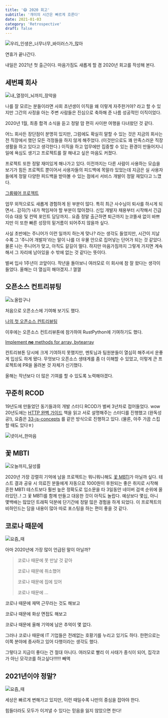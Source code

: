```yaml
---
title: '😷 2020 회고'
subtitle: '개미의 시간은 빠르게 흐른다'
date: 2021-01-03
category: 'Retrospective'
draft: false
---
```


![우리_인생은_너무너무_바이러스가_많아](images/2020/01.png)

연휴가 끝나간다.

내일은 2021년 첫 출근이다.
마음가짐도 새롭게 할 겸 2020년 회고를 작성해 본다.

## 세번째 회사

![내_열정이_뇌까지_장악을](images/2020/02.png)

나를 잘 모르는 분들이라면 사회 초년생이 이직을 왜 이렇게 자주한거야? 라고 할 수 있지만 그간의 사정을 아는 주변 사람들은 진심으로 축하해 준 나름 성공적인 이직이었다.

2020년 1월, 최종 합격 소식을 듣고 정말 맘 편히 사이판 여행을 다녀왔던 것 같다.

어느 회사든 장단점이 분명히 있지만, 그럼에도 확실히 말할 수 있는 것은 지금의 회사는 전 직장에서 했던 모든 걱정들을 하지 않게 해주었다. (이것만으로도 꽤 만족스러운 직장 생활을 하고 있다고 생각한다.)
이직을 하고 업무에만 집중할 수 있는 환경이 만들어지니 일에 욕심도 생기고 프로젝트를 잘 해내고 싶은 마음도 커졌다.

프로젝트 또한 정말 재미있게 해나가고 있다.
이전까지는 다른 사람이 사용하는 모습을 보기가 힘든 프로젝트 뿐이어서 사용자들의 피드백에 목말라 있었는데 지금은 실 사용자들에게 정말 다양한 피드백을 받아볼 수 있는 점에서 서비스 개발이 정말 재밌다고 느꼈다.

[그룹웨어 프로젝트](https://brunch.co.kr/@plusx/61?fbclid=IwAR3l1bh8tyb94TQoY56e9e8dgMiCuYF1zftKpcftHnD-Mi5CFJnHOmjl_Vo)

업무 외적으로도 새롭게 경험하게 된 부분이 많다.
특히 최근 사수님이 퇴사를 하시게 되면서.. 감히(?) 내가 책임져야 할 부분이 많아졌다.
신입 개발자 채용부터 시작해서 긴급 이슈 대응 및 컨텍 포인트 담당까지..
요즘 정말 출근하면 퇴근까지 눈코뜰새 없이 바쁘지만 이 또한 빠른 성장의 밑거름이 되어주지 않을까 싶다.

사실 초반에는 주니어가 이런 일까지 하는게 맞나? 라는 생각도 들었지만, 시간이 지날수록 그 '주니어 개발자'라는 말이 나를 더 우물 안으로 집어넣는 단어가 되는 것 같았다.
물론 나는 주니어가 맞고, 아직도 갈길이 멀다.
하지만 마음가짐까지 그렇게 가지면 계속해서 그 자리에 남아있을 수 밖에 없는 것 같다는 뜻이다.

벌써 입사 1주년이 코앞이다.
작년을 돌아보니 여러모로 이 회사에 참 잘 왔다는 생각이 들었다.
올해는 더 열심히 해야겠지..! 껄껄

## 오픈소스 컨트리뷰팅

![노올랍구나](images/2020/03.png)

처음으로 오픈소스에 기여해 보기도 했다.

[나의 첫 오픈소스 컨트리뷰팅](https://ugaemi.com/contributing/My-First-Contributing/)

이후에는 오픈소스 컨트리뷰톤에 참가하여 RustPython에 기여하기도 했다.

[Implement __ne__ methods for array, bytearray](https://github.com/RustPython/RustPython/pull/2028)

컨트리뷰톤 당시에 크게 기여하지 못했지만, 멘토님과 팀원분들이 열심히 해주셔서 운좋게 입상도 하게 됐다.
무엇보다 오픈소스 생태계를 좀 더 이해할 수 있었고, 이렇게 큰 프로젝트에 PR을 올려본 것 자체가 신기했다.

올해는 작년보다 더 많은 기여를 할 수 있도록 노력해야겠다.

## 꾸준히 RCOD

19년도에 만들었던 동기들과의 개발 스터디 RCOD가 벌써 3년차로 접어들었다. wow
20년도에는 [HTTP 완벽 가이드](http://www.yes24.com/Product/Goods/15381085) 책을 읽고 서로 설명해주는 스터디를 진행했고 (완독성공!), 요즘은 [33-js-concepts](https://github.com/leonardomso/33-js-concepts) 를 같은 방식으로 진행하고 있다.
(물론, 아주 가끔 스킵할 때도 있다ㅎ)

![넷이서_한마음](images/2020/04.png)

## 꽃 MBTI

![오늘까지_달성률](images/2020/05.png)

2020년 가장 강렬히 기억에 남을 프로젝트는 뭐니뭐니해도 [꽃 MBTI](https://lu42.co.kr/campaign/flowergarden/mbti.php?utm_source=pr&utm_medium=display_image&utm_campaign=flowergarden&utm_content=banner_fossula)가 아닐까 싶다.
테스트 결과 공유 시 의료진 분들에게 자동으로 1000원이 후원되는 좋은 취지로 시작해 흔한 MBTI 테스트보다 훨씬 높은 정확도로 입소문을 타 3일동안 네이버 검색 순위에 올라있던..! 그 꽃 MBTI를 함께 만들고 대응한 것이 아직도 놀랍다.
예상보다 몇십, 아니 몇백배는 많았던 트래픽 덕분에 단기간에 정말 많은 경험을 하게 되었다.
이 프로젝트의 비하인드는 담을 내용이 많아 따로 포스팅을 하는 편이 좋을 것 같다.

## 코로나 때문에

![요즘_때](images/2020/06.png)

아마 2020년에 가장 많이 언급된 말이 아닐까?

> 코로나 때문에 못 만날 것 같아
>
> 코로나 때문에 취소했어
>
> 코로나 때문에 집에 있어
>
> 코로나 때문에 ...

코로나 때문에 재택 근무라는 것도 해보고

코로나 때문에 화상 면접도 해보고

코로나 때문에 올해 기억에 남은 추억이 몇 없다.

그러나 코로나 때문에 IT 기업들은 전례없는 호황기를 누리고 있기도 하다.
한편으로는 이쪽 분야에 종사하고 있어 다행이라는 생각도 했다.

그렇다고 지금이 좋다는 건 절대 아니다.
여러모로 빨리 이 사태가 종식이 되어, 집각코가 아닌 모각코를 하고싶다!!!!!! 빼액

## 2021년이야 정말?

![요즘_때](images/2020/07.png)

세상은 빠르게 변해가고 있지만, 이런 때일수록 나만의 중심을 잡아야 한다.

힘들더라도 모두가 이겨낼 수 있다는 믿음을 잃지 않았으면 한다!

